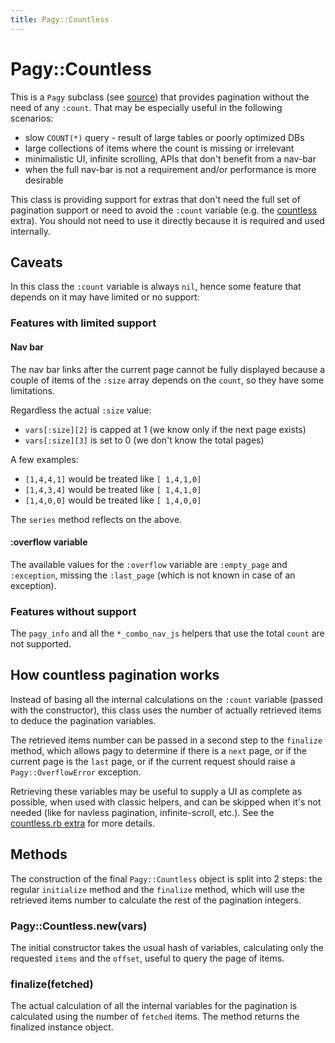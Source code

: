 ```yaml
---
title: Pagy::Countless
---
```

# Pagy::Countless

This is a `Pagy` subclass (see [source](https://github.com/ddnexus/pagy/blob/master/lib/pagy/countless.rb)) that provides pagination without the need of any `:count`. That may be especially useful in the following scenarios:

- slow `COUNT(*)` query - result of large tables or poorly optimized DBs
- large collections of items where the count is missing or irrelevant
- minimalistic UI, infinite scrolling, APIs that don't benefit from a nav-bar
- when the full nav-bar is not a requirement and/or performance is more desirable

This class is providing support for extras that don't need the full set of pagination support or need to avoid the `:count` variable (e.g. the [countless](../extras/countless.md) extra). You should not need to use it directly because it is required and used internally.

## Caveats

In this class the `:count` variable is always `nil`, hence some feature that depends on it may have limited or no support:

### Features with limited support

#### Nav bar

The nav bar links after the current page cannot be fully displayed because a couple of items of the `:size` array depends on the `count`, so they have some limitations.

 Regardless the actual `:size` value:

- `vars[:size][2]` is capped at 1 (we know only if the next page exists)
- `vars[:size][3]` is set to 0 (we don't know the total pages)

A few examples:

- `[1,4,4,1]` would be treated like `[ 1,4,1,0]`
- `[1,4,3,4]` would be treated like `[ 1,4,1,0]`
- `[1,4,0,0]` would be treated like `[ 1,4,0,0]`

The `series` method reflects on the above.

#### :overflow variable

The available values for the `:overflow` variable are `:empty_page` and `:exception`, missing the `:last_page` (which is not known in case of an exception).

### Features without support

The `pagy_info` and all the `*_combo_nav_js` helpers that use the total `count` are not supported.

## How countless pagination works

Instead of basing all the internal calculations on the `:count` variable (passed with the constructor), this class uses the number of actually retrieved items to deduce the pagination variables.

The retrieved items number can be passed in a second step to the `finalize` method, which allows pagy to determine if there is a `next` page, or if the current page is the `last` page, or if the current request should raise a `Pagy::OverflowError` exception.

Retrieving these variables may be useful to supply a UI as complete as possible, when used with classic helpers, and can be skipped when it's not needed (like for navless pagination, infinite-scroll, etc.). See the [countless.rb extra](https://github.com/ddnexus/pagy/blob/master/lib/pagy/extras/countless.rb) for more details.

## Methods

The construction of the final `Pagy::Countless` object is split into 2 steps: the regular `initialize` method and the `finalize` method, which will use the retrieved items number to calculate the rest of the pagination integers.

### Pagy::Countless.new(vars)

The initial constructor takes the usual hash of variables, calculating only the requested `items` and the `offset`, useful to query the page of items.

### finalize(fetched)

The actual calculation of all the internal variables for the pagination is calculated using the number of `fetched` items. The method returns the finalized instance object.
